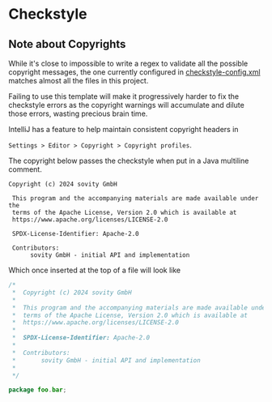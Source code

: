 # Checkstyle

## Note about Copyrights

While it's close to impossible to write a regex to validate all the possible copyright messages, the one currently configured in [checkstyle-config.xml](checkstyle-config.xml) matches almost all the files in this project.

Failing to use this template will make it progressively harder to fix the checkstyle errors as the copyright warnings will accumulate and dilute those errors, wasting precious brain time.

IntelliJ has a feature to help maintain consistent copyright headers in

`Settings > Editor > Copyright > Copyright profiles`.

The copyright below passes the checkstyle when put in a Java multiline comment.

```
Copyright (c) 2024 sovity GmbH

 This program and the accompanying materials are made available under the
 terms of the Apache License, Version 2.0 which is available at
 https://www.apache.org/licenses/LICENSE-2.0

 SPDX-License-Identifier: Apache-2.0

 Contributors:
      sovity GmbH - initial API and implementation

```

Which once inserted at the top of a file will look like

```java
/*
 *  Copyright (c) 2024 sovity GmbH
 *
 *  This program and the accompanying materials are made available under the
 *  terms of the Apache License, Version 2.0 which is available at
 *  https://www.apache.org/licenses/LICENSE-2.0
 *
 *  SPDX-License-Identifier: Apache-2.0
 *
 *  Contributors:
 *       sovity GmbH - initial API and implementation
 *
 */

package foo.bar;
```
